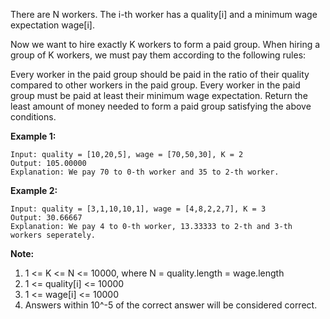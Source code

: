 There are N workers.  The i-th worker has a quality[i] and a minimum wage expectation wage[i].

Now we want to hire exactly K workers to form a paid group.  When hiring a group of K workers, we must pay them according to the following rules:

Every worker in the paid group should be paid in the ratio of their quality compared to other workers in the paid group.
Every worker in the paid group must be paid at least their minimum wage expectation.
Return the least amount of money needed to form a paid group satisfying the above conditions.

 

**Example 1:**

    Input: quality = [10,20,5], wage = [70,50,30], K = 2
    Output: 105.00000
    Explanation: We pay 70 to 0-th worker and 35 to 2-th worker.
**Example 2:**

    Input: quality = [3,1,10,10,1], wage = [4,8,2,2,7], K = 3
    Output: 30.66667
    Explanation: We pay 4 to 0-th worker, 13.33333 to 2-th and 3-th workers seperately. 
 

**Note:**

1. 1 <= K <= N <= 10000, where N = quality.length = wage.length
2. 1 <= quality[i] <= 10000
3. 1 <= wage[i] <= 10000
4. Answers within 10^-5 of the correct answer will be considered correct.